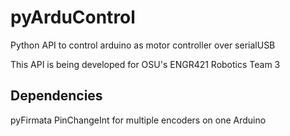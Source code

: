 pyArduControl
=============

Python API to control arduino as motor controller over serialUSB

This API is being developed for OSU's ENGR421 Robotics Team 3

Dependencies
------------
pyFirmata
PinChangeInt for multiple encoders on one Arduino
